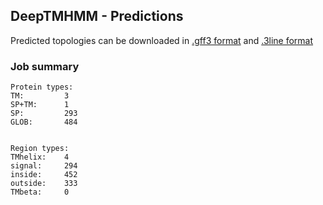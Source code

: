 ## DeepTMHMM - Predictions
Predicted topologies can be downloaded in [.gff3 format](TMRs.gff3) and [.3line format](predicted_topologies.3line)
### Job summary
```
Protein types:
TM:			3
SP+TM:		1
SP:			293
GLOB:		484


Region types:
TMhelix:	4
signal:		294
inside:		452
outside:	333
TMbeta:		0
```
